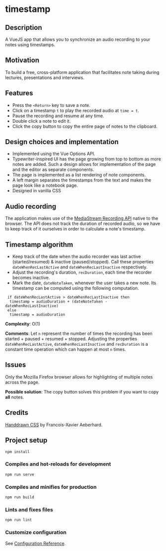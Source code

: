 # timestamp
## Description
A VueJS app that allows you to synchronize an audio recording to your notes using timestamps.

## Motivation
To build a free, cross-platform application that facilitates note taking during lectures, presentations and interviews.

## Features
- Press the `<Return>` key to save a note.
- Click on a timestamp `t` to play the recorded audio at `time = t`.
- Pause the recording and resume at any time.
- Double click a note to edit it.
- Click the copy button to copy the entire page of notes to the clipboard.
  
## Design choices and implementation
  - Implemented using the Vue Options API.
  - Typewriter-inspired UI has the page growing from top to bottom as more notes are added. Such a design allows for implementation of the page and the editor as separate components.
  - The page is implemented as a list rendering of note components.
  - A left margin separates the timestamps from the text and makes the page look like a notebook page.
  - Designed in vanilla CSS
## Audio recording
The application makes use of the [MediaStream Recording API](https://developer.mozilla.org/en-US/docs/Web/API/MediaStream_Recording_API) native to the browser. The API does not track the duration of recorded audio, so we have to keep track of it ourselves in order to calculate a note's timestamp.

## Timestamp algorithm
  - Keep track of the date when the audio recorder was last active (started/resumed) & inactive (paused/stopped). Call these properties `dateWhenRecLastActive` and `dateWhenRecLastInactive` respectively.
  - Adjust the recording's duration, `recDuration`, each time the recorder becomes inactive.
  - Mark the date, `dateNoteTaken`, whenever the user takes a new note. Its timestamp can be computed using the following computation.

  ```
   if dateWhenRecLastActive > dateWhenRecLastInactive then
    timestamp = audioDuration + (dateNoteTaken - dateWhenRecLastInactive)
   else 
    timestamp = audioDuration
   ```
  
 **Complexity**: O(1)
 
 **Comments**: Let `n` represent the number of times the recording has been started + paused + resumed + stopped.
  Adjusting the properties `dateWhenRecLastActive`, `dateWhenRecLastInactive` and `recDuration` is a constant time operation which can happen at most `n` times.
   
  
## Issues
  Only the Mozilla Firefox browser allows for highlighting of multiple notes across the page.
  
  **Possible solution**: The copy button solves this problem if you want to copy **all** notes.
  
## Credits
[Handdrawn CSS](https://fxaeberhard.github.io/handdrawn.css/) by Francois-Xavier Aeberhard.
 
## Project setup
```
npm install
```

### Compiles and hot-reloads for development
```
npm run serve
```

### Compiles and minifies for production
```
npm run build
```

### Lints and fixes files
```
npm run lint
```

### Customize configuration
See [Configuration Reference](https://cli.vuejs.org/config/).


